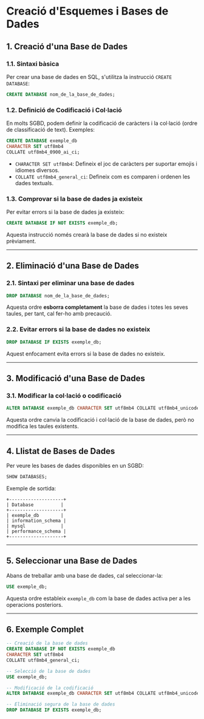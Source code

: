 # Creació d'Esquemes i Bases de Dades

## 1. Creació d'una Base de Dades

### **1.1. Sintaxi bàsica**

Per crear una base de dades en SQL, s'utilitza la instrucció `CREATE DATABASE`:

```sql
CREATE DATABASE nom_de_la_base_de_dades;
```

### **1.2. Definició de Codificació i Col·lació**

En molts SGBD, podem definir la codificació de caràcters i la col·lació (ordre de classificació de text). Exemples:

```sql
CREATE DATABASE exemple_db
CHARACTER SET utf8mb4
COLLATE utf8mb4_0900_ai_ci;
```

- `CHARACTER SET utf8mb4`: Defineix el joc de caràcters per suportar emojis i idiomes diversos.
- `COLLATE utf8mb4_general_ci`: Defineix com es comparen i ordenen les dades textuals.

### **1.3. Comprovar si la base de dades ja existeix**

Per evitar errors si la base de dades ja existeix:

```sql
CREATE DATABASE IF NOT EXISTS exemple_db;
```

Aquesta instrucció només crearà la base de dades si no existeix prèviament.

---

## 2. Eliminació d'una Base de Dades

### **2.1. Sintaxi per eliminar una base de dades**

```sql
DROP DATABASE nom_de_la_base_de_dades;
```

Aquesta ordre **esborra completament** la base de dades i totes les seves taules, per tant, cal fer-ho amb precaució.

### **2.2. Evitar errors si la base de dades no existeix**

```sql
DROP DATABASE IF EXISTS exemple_db;
```

Aquest enfocament evita errors si la base de dades no existeix.

---

## 3. Modificació d'una Base de Dades

### **3.1. Modificar la col·lació o codificació**

```sql
ALTER DATABASE exemple_db CHARACTER SET utf8mb4 COLLATE utf8mb4_unicode_ci;
```

Aquesta ordre canvia la codificació i col·lació de la base de dades, però no modifica les taules existents.

---

## 4. Llistat de Bases de Dades

Per veure les bases de dades disponibles en un SGBD:

```sql
SHOW DATABASES;
```

Exemple de sortida:

```
+--------------------+
| Database          |
+--------------------+
| exemple_db        |
| information_schema |
| mysql             |
| performance_schema |
+--------------------+
```

---

## 5. Seleccionar una Base de Dades

Abans de treballar amb una base de dades, cal seleccionar-la:

```sql
USE exemple_db;
```

Aquesta ordre estableix `exemple_db` com la base de dades activa per a les operacions posteriors.

---

## 6. Exemple Complet

```sql
-- Creació de la base de dades
CREATE DATABASE IF NOT EXISTS exemple_db
CHARACTER SET utf8mb4
COLLATE utf8mb4_general_ci;

-- Selecció de la base de dades
USE exemple_db;

-- Modificació de la codificació
ALTER DATABASE exemple_db CHARACTER SET utf8mb4 COLLATE utf8mb4_unicode_ci;

-- Eliminació segura de la base de dades
DROP DATABASE IF EXISTS exemple_db;
```
